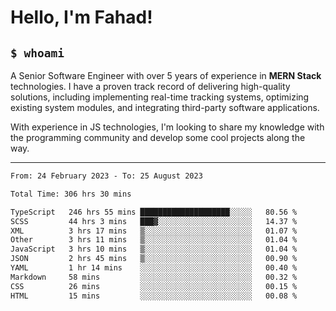 <h1>Hello, I'm Fahad!</h1>

<h2><code>$ whoami</code></h2>

A Senior Software Engineer with over 5 years of experience in **MERN Stack** technologies. I have a proven track record of delivering high-quality solutions, including implementing real-time tracking systems, optimizing existing system modules, and integrating third-party software applications.

With experience in JS technologies, I'm looking to share my knowledge with the programming community and develop some cool projects along the way.

---

<!--START_SECTION:waka-->

```txt
From: 24 February 2023 - To: 25 August 2023

Total Time: 306 hrs 30 mins

TypeScript   246 hrs 55 mins ████████████████████░░░░░   80.56 %
SCSS         44 hrs 3 mins   ███▓░░░░░░░░░░░░░░░░░░░░░   14.37 %
XML          3 hrs 17 mins   ▒░░░░░░░░░░░░░░░░░░░░░░░░   01.07 %
Other        3 hrs 11 mins   ▒░░░░░░░░░░░░░░░░░░░░░░░░   01.04 %
JavaScript   3 hrs 10 mins   ▒░░░░░░░░░░░░░░░░░░░░░░░░   01.04 %
JSON         2 hrs 45 mins   ▒░░░░░░░░░░░░░░░░░░░░░░░░   00.90 %
YAML         1 hr 14 mins    ░░░░░░░░░░░░░░░░░░░░░░░░░   00.40 %
Markdown     58 mins         ░░░░░░░░░░░░░░░░░░░░░░░░░   00.32 %
CSS          26 mins         ░░░░░░░░░░░░░░░░░░░░░░░░░   00.15 %
HTML         15 mins         ░░░░░░░░░░░░░░░░░░░░░░░░░   00.08 %
```

<!--END_SECTION:waka-->

<!--
**heyFahad/heyFahad** is a ✨ _special_ ✨ repository because its `README.md` (this file) appears on your GitHub profile.

Here are some ideas to get you started:

- 🔭 I’m currently working on ...
- 🌱 I’m currently learning ...
- 👯 I’m looking to collaborate on ...
- 🤔 I’m looking for help with ...
- 💬 Ask me about ...
- 📫 How to reach me: ...
- 😄 Pronouns: ...
- ⚡ Fun fact: ...
-->
